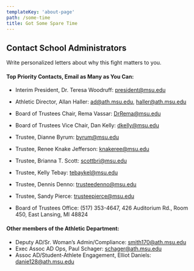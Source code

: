```yaml
---
templateKey: 'about-page'
path: /some-time
title: Got Some Spare Time
---
```

## Contact School Administrators
Write personalized letters about why this fight matters to you.

#### Top Priority Contacts, Email as Many as You Can:
 - Interim President, Dr. Teresa Woodruff: president@msu.edu
 - Athletic Director, Allan Haller: ad@ath.msu.edu, haller@ath.msu.edu

 - Board of Trustees Chair, Rema Vassar: DrRema@msu.edu
 - Board of Trustees Vice Chair, Dan Kelly: dkelly@msu.edu
 - Trustee, Dianne Byrum: byrum@msu.edu
 - Trustee, Renee Knake Jefferson: knakeree@msu.edu
 - Trustee, Brianna T. Scott: scottbri@msu.edu
 - Trustee, Kelly Tebay: tebaykel@msu.edu
 - Trustee, Dennis Denno: trusteedenno@msu.edu
 - Trustee, Sandy Pierce: trusteepierce@msu.edu
 - Board of Trustees Office: (517) 353-4647, 426 Auditorium Rd., Room 450, East Lansing, MI 48824

#### Other members of the Athletic Department:
 - Deputy AD/Sr. Woman’s Admin/Compliance: smith170@ath.msu.edu
 - Exec Assoc AD Ops, Paul Schager: schager@ath.msu.edu
 - Assoc AD/Student-Athlete Engagement, Elliot Daniels: danie128@ath.msu.edu
